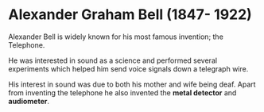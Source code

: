 # Alexander Graham Bell (1847- 1922)

Alexander Bell is widely known for his most famous invention; the Telephone.

He was interested in sound as a science and performed several experiments which helped him send voice signals down a telegraph wire.

His interest in sound was due to both his mother and wife being deaf. Apart from inventing the telephone he also invented the **metal detector** and **audiometer**.